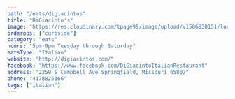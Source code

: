 ```yaml
---
path: "/eats/digiacintos"
title: "DiGiacinto's"
image: "https://res.cloudinary.com/tpage99/image/upload/v1586830151/local417eats/local417eatslogo.png"
orderops: ["curbside"]
category: "eats"
hours: "5pm-9pm Tuesday through Saturday"
eatsType: "Italian"
website: "http://digiacintos.com/"
facebook: "https://www.facebook.com/DiGiacintoItalianRestaurant"
address: "2259 S Campbell Ave Springfield, Missouri 65807"
phone: "4178825166"
tags: ["italian"]
---
```

